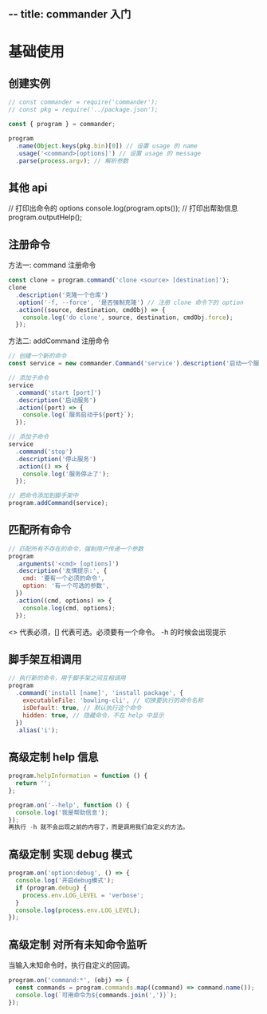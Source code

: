 --
title: commander 入门
--


# 基础使用

## 创建实例

```js
// const commander = require('commander');
// const pkg = require('../package.json');

const { program } = commander;

program
  .name(Object.keys(pkg.bin)[0]) // 设置 usage 的 name 
  .usage('<command>[options]') // 设置 usage 的 message
  .parse(process.argv); // 解析参数

```
## 其他 api

// 打印出命令的 options
console.log(program.opts());
// 打印出帮助信息
program.outputHelp();

## 注册命令

方法一: command 注册命令
```js
const clone = program.command('clone <source> [destination]');
clone
  .description('克隆一个仓库')
  .option('-f, --force', '是否强制克隆') // 注册 clone 命令下的 option
  .action((source, destination, cmdObj) => {
    console.log('do clone', source, destination, cmdObj.force);
  });
```

方法二: addCommand 注册命令

```js
// 创建一个新的命令
const service = new commander.Command('service').description('启动一个服务');

// 添加子命令
service
  .command('start [port]')
  .description('启动服务')
  .action((port) => {
    console.log(`服务启动于${port}`);
  });

// 添加子命令
service
  .command('stop')
  .description('停止服务')
  .action(() => {
    console.log('服务停止了');
  });

// 把命令添加到脚手架中
program.addCommand(service);
```

## 匹配所有命令
```js
// 匹配所有不存在的命令，强制用户传递一个参数
program
  .arguments('<cmd> [options]')
  .description('友情提示:', {
    cmd: '要有一个必须的命令',
    option: '有一个可选的参数',
  })
  .action((cmd, options) => {
    console.log(cmd, options);
  });
```
<> 代表必须，[] 代表可选。必须要有一个命令。
-h 的时候会出现提示

## 脚手架互相调用

```js
// 执行新的命令，用于脚手架之间互相调用
program
  .command('install [name]', 'install package', {
    executableFile: 'bowling-cli', // 切换要执行的命令名称 
    isDefault: true, // 默认执行这个命令
    hidden: true, // 隐藏命令，不在 help 中显示
  })
  .alias('i');
```
## 高级定制 help 信息
```js
program.helpInformation = function () {
  return '';
};

program.on('--help', function () {
  console.log('我是帮助信息');
});
再执行 -h 就不会出现之前的内容了，而是调用我们自定义的方法。
```
## 高级定制 实现 debug 模式

```js
program.on('option:debug', () => {
  console.log('开启debug模式');
  if (program.debug) {
    process.env.LOG_LEVEL = 'verbose';
  }
  console.log(process.env.LOG_LEVEL);
});

```
## 高级定制 对所有未知命令监听
当输入未知命令时，执行自定义的回调。
```js
program.on('command:*', (obj) => {
  const commands = program.commands.map((command) => command.name());
  console.log(`可用命令为${commands.join(',')}`);
});
```
